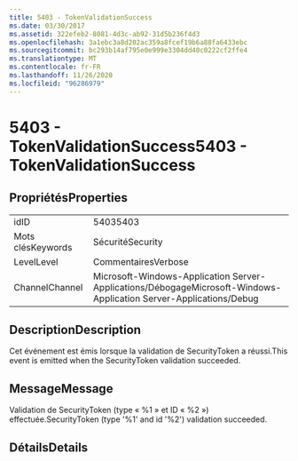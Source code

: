 ```yaml
---
title: 5403 - TokenValidationSuccess
ms.date: 03/30/2017
ms.assetid: 322efeb2-8081-4d3c-ab92-31d5b236f4d3
ms.openlocfilehash: 3a1ebc3a8d202ac359a8fcef19b6a88fa6433ebc
ms.sourcegitcommit: bc293b14af795e0e999e3304dd40c0222cf2ffe4
ms.translationtype: MT
ms.contentlocale: fr-FR
ms.lasthandoff: 11/26/2020
ms.locfileid: "96286979"
---
```

# <a name="5403---tokenvalidationsuccess"></a><span data-ttu-id="84b70-102">5403 - TokenValidationSuccess</span><span class="sxs-lookup"><span data-stu-id="84b70-102">5403 - TokenValidationSuccess</span></span>

## <a name="properties"></a><span data-ttu-id="84b70-103">Propriétés</span><span class="sxs-lookup"><span data-stu-id="84b70-103">Properties</span></span>  
  
|||  
|-|-|  
|<span data-ttu-id="84b70-104">id</span><span class="sxs-lookup"><span data-stu-id="84b70-104">ID</span></span>|<span data-ttu-id="84b70-105">5403</span><span class="sxs-lookup"><span data-stu-id="84b70-105">5403</span></span>|  
|<span data-ttu-id="84b70-106">Mots clés</span><span class="sxs-lookup"><span data-stu-id="84b70-106">Keywords</span></span>|<span data-ttu-id="84b70-107">Sécurité</span><span class="sxs-lookup"><span data-stu-id="84b70-107">Security</span></span>|  
|<span data-ttu-id="84b70-108">Level</span><span class="sxs-lookup"><span data-stu-id="84b70-108">Level</span></span>|<span data-ttu-id="84b70-109">Commentaires</span><span class="sxs-lookup"><span data-stu-id="84b70-109">Verbose</span></span>|  
|<span data-ttu-id="84b70-110">Channel</span><span class="sxs-lookup"><span data-stu-id="84b70-110">Channel</span></span>|<span data-ttu-id="84b70-111">Microsoft-Windows-Application Server-Applications/Débogage</span><span class="sxs-lookup"><span data-stu-id="84b70-111">Microsoft-Windows-Application Server-Applications/Debug</span></span>|  
  
## <a name="description"></a><span data-ttu-id="84b70-112">Description</span><span class="sxs-lookup"><span data-stu-id="84b70-112">Description</span></span>  

 <span data-ttu-id="84b70-113">Cet événement est émis lorsque la validation de SecurityToken a réussi.</span><span class="sxs-lookup"><span data-stu-id="84b70-113">This event is emitted when the SecurityToken validation succeeded.</span></span>  
  
## <a name="message"></a><span data-ttu-id="84b70-114">Message</span><span class="sxs-lookup"><span data-stu-id="84b70-114">Message</span></span>  

 <span data-ttu-id="84b70-115">Validation de SecurityToken (type « %1 » et ID « %2 ») effectuée.</span><span class="sxs-lookup"><span data-stu-id="84b70-115">SecurityToken (type '%1' and id '%2') validation succeeded.</span></span>  
  
## <a name="details"></a><span data-ttu-id="84b70-116">Détails</span><span class="sxs-lookup"><span data-stu-id="84b70-116">Details</span></span>
